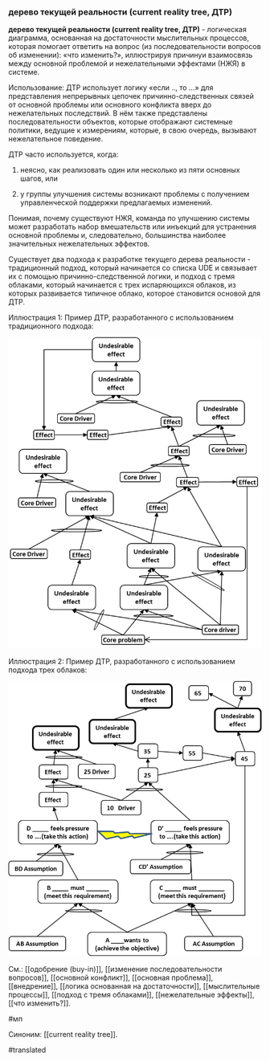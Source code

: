 ### дерево текущей реальности (current reality tree, ДТР)

**дерево текущей реальности (current reality tree, ДТР)** - логическая диаграмма, основанная на достаточности мыслительных процессов, которая помогает ответить на вопрос (из последовательности вопросов об изменении): «что изменить?», иллюстрируя причинуи взаимосвязь между основной проблемой и нежелательными эффектами (НЖЯ) в системе.

Использование: ДТР использует логику «если .., то \...» для представления непрерывных цепочек причинно-следственных связей от основной проблемы или основного конфликта вверх до нежелательных последствий. В нём также представлены последовательности объектов, которые отображают системные политики, ведущие к измерениям, которые, в свою очередь, вызывают нежелательное поведение.

ДТР часто используется, когда:

1. неясно, как реализовать один или несколько из пяти основных шагов, или

2. у группы улучшения системы возникают проблемы с получением управленческой поддержки предлагаемых изменений.

Понимая, почему существуют НЖЯ, команда по улучшению системы может разработать набор вмешательств или инъекций для устранения основной проблемы и, следовательно, большинства наиболее значительных нежелательных эффектов.

Существует два подхода к разработке текущего дерева реальности - традиционный подход, который начинается со списка UDE и связывает их с помощью причинно-следственной логики, и подход с тремя облаками, который начинается с трех испаряющихся облаков, из которых развивается типичное облако, которое становится основой для ДТР.

Иллюстрация 1: Пример ДТР, разработанного с использованием традиционного подхода:

![](images/image86.png)

Иллюстрация 2: Пример ДТР, разработанного с использованием подхода трех облаков:

![](images/image31.png)

См.: [[одобрение (buy-in)]], [[изменение последовательности вопросов]], [[основной конфликт]], [[основная проблема]], [[внедрение]], [[логика основанная на достаточности]], [[мыслительные процессы]], [[подход с тремя облаками]], [[нежелательные эффекты]], [[что изменить?]].

#мп

Синоним: [[current reality tree]].

#translated
